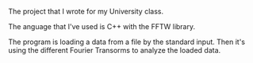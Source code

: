 The project that I wrote for my University class.

The anguage that I've used is C++ with the FFTW library. 

The program is loading a data from a file by the standard input.
Then it's using the different Fourier Transorms to analyze the loaded data.
